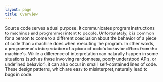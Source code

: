 ```yaml
---
layout: page
title: Overview
---
```


Source code serves a dual purpose. It communicates program
instructions to machines and programmer intent to people. 
Unfortunately, it is common for a person to come to a different conclusion
about the behavior of a piece of code than a machine does when executing
the program. In other words, a programmer's interpretation of a piece of
code's behavior differs from the machine's. While a difference of 
interpretation can naturally happen in some situations (such as those 
involving randomness, poorly understood APIs, or undefined behavior), it can 
also occur in small, self-contained lines of code.
These design patterns, which are easy to misinterpret, naturally lead 
to bugs in code.


